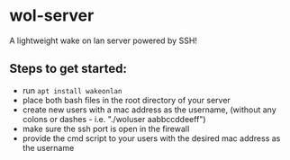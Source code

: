 # wol-server
A lightweight wake on lan server powered by SSH!

## Steps to get started:
- run `apt install wakeonlan`
- place both bash files in the root directory of your server
- create new users with a mac address as the username, (without any colons or dashes - i.e. "./woluser aabbccddeeff")
- make sure the ssh port is open in the firewall
- provide the cmd script to your users with the desired mac address as the username
